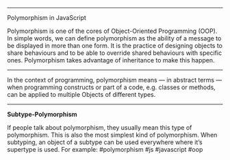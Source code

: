 ***

Polymorphism in JavaScript

Polymorphism is one of the cores of Object-Oriented Programming (OOP). In simple words, we can define polymorphism as the ability of a message to be displayed in more than one form. It is the practice of designing objects to share behaviours and to be able to override shared behaviours with specific ones. Polymorphism takes advantage of inheritance to make this happen.
***
In the context of programming, polymorphism means — in abstract terms — when programming constructs or part of a code, e.g. classes or methods, can be applied to multiple Objects of different types.
***
**Subtype-Polymorphism**

If people talk about polymorphism, they usually mean this type of polymorphism. This is also the most simplest kind of polymorphism. When subtyping, an object of a subtype can be used everywhere where it’s supertype is used. For example:
#polymorphism
#js #javascript #oop
